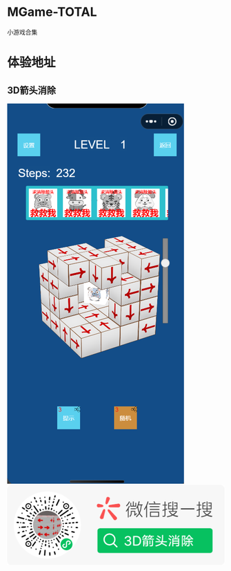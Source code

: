 # MGame-TOTAL
小游戏合集

# 体验地址
## 3D箭头消除
![](./screenshots/MGame-ArrowMatch/screenshot.PNG)
![](./screenshots/MGame-ArrowMatch/wx-min.png)
